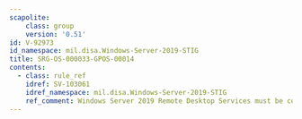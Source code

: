 ```yaml
---
scapolite:
    class: group
    version: '0.51'
id: V-92973
id_namespace: mil.disa.Windows-Server-2019-STIG
title: SRG-OS-000033-GPOS-00014
contents:
  - class: rule_ref
    idref: SV-103061
    idref_namespace: mil.disa.Windows-Server-2019-STIG
    ref_comment: Windows Server 2019 Remote Desktop Services must be configu ...
---
```


